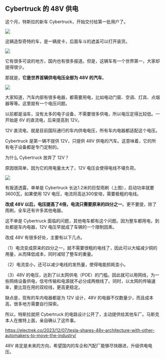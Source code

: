 ## Cybertruck 的 48V 供电

这个月，特斯拉的新车 Cybertruck，开始交付给第一批用户了。

![](https://cdn.beekka.com/blogimg/asset/202312/bg2023120808.webp)

这辆造型奇特的车，是一辆皮卡，后面车斗的遮盖可以打开装货。

![](https://cdn.beekka.com/blogimg/asset/202312/bg2023120809.webp)

它有很多可说的地方，国内也有很多报道。但是，这辆车有一个世界第一，大家却提得很少。

那就是，**它是世界首辆供电电压全部为 48V 的汽车**。

![](https://cdn.beekka.com/blogimg/asset/202312/bg2023120810.webp)

大家知道，汽车内部有很多电器，都需要用电，比如电动门窗、空调、灯具、点烟器等等。这里就有一个电压问题。

以前都是油车，没有太多的电子设备，不需要很多供电，所以电压定得比较低。一开始是 6V 的直流电，后来提高到 12V。

12V 直流电，就是目前国际通行的车内供电电压，所有车内电器都适配这个电压。

Cybertruck 是第一辆不提供 12V，只提供 48V 供电的汽车。这意味着，它的所有电子设备都是专门定制的。

为什么 Cybertruck 放弃了 12V？

原因很简单，因为它的用电量太大了，12V 电压会使得电线不堪负荷。

![](https://cdn.beekka.com/blogimg/asset/202312/bg2023120811.webp)

有报道透露，单单是 Cyber​​truck 长达1.2米的巨型雨刷（上图），启动功率就要3600瓦，如果使用 12V 电压，电流将高达300安培，需要极粗的电线。

**改成 48V 以后，电压提高了4倍，电流只需要原来的四分之一**。更不要提，除了雨刷，全车还有许多其他电器。

这不单是 Cybertruck 面临的问题，其他电车都有这个问题。因为整车都用电，到处都是车内电器，12V 电压早就成了车辆的一个限制因素。

改成 48V 有很多好处，主要有以下几点。

（1）电流变成原来的四分之一，就不需要很粗的电线了，因此可以大幅减少铜的用量，从而降低成本，同时减轻了整车的重量。

（2）电流变小，还可以减少电线的发热量，使得电能损耗变小。

（3）48V 的电压，达到了以太网供电（POE）的门槛。因此就可以用网线，为一些网络设备供电，信号传输和电源就不必分成两根线了。同时，以太网的传输速率，要比现在用的双绞线，更高更稳定。

缺点是，现有的车内电器都是为 12V 设计，48V 的电器不仅数量少，而且成本高，很多地方需要自行探索。

所以，特斯拉就把 Cybertruck 的电路设计公开了，主动提供给其他车厂。马斯克本人在推特上面，亲自确认了这件事。

https://electrek.co/2023/12/07/tesla-shares-48v-architecture-with-other-automakers-to-move-the-industry/

48V 肯定是未来的方向，希望国内的车企和汽配厂能够尽快跟进，升级供电电压。